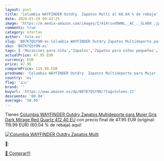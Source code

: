 ```yaml
---
layout: post
title: 'Columbia WAYFINDER Outdry  Zapatos Multi al 60.04 % de rebaja'
date: 2020-01-29 09:42:25
image: 'https://m.media-amazon.com/images/I/414rzxd6WNL._AC_._SL400_.jpg'
comments: true
category: ofertas
author: 'tole.es'
slug: 'B07K7QSY9N-es Columbia WAYFINDER Outdry Zapatos Multideporte para Mujer...'
sku: 'B07K7QSY9N-es'
tags: [ 'Mocasines para niña','Zapatos','Zapatos para niñas pequeñas','Zapatos y complementos','zapatos', ]
actualPrice: 47.95 EUR
currency: EUR
price: 47.95
comparePrice: 119.99 EUR
prodname: 'Columbia WAYFINDER Outdry  Zapatos Multideporte para Mujer  Gris  Dark Mirage Red Quartz 412   40 EU'
country: 'es'
flag: '🇪🇸'
brand: ''
buyurl: 'https://www.amazon.es/dp/B07K7QSY9N/?tag=tolees-21'
descuento: '60.04'
average: '50.95'
---
```


Tienes [Columbia WAYFINDER Outdry  Zapatos Multideporte para Mujer  Gris  Dark Mirage Red Quartz 412   40 EU](https://www.amazon.es/dp/B07K7QSY9N/?tag=tolees-21) con precio final de  47.95 EUR (original: 119.99 EUR) (60.04 %  de rebaja) aqui!

[![Columbia WAYFINDER Outdry  Zapatos Multi](https://m.media-amazon.com/images/I/414rzxd6WNL._AC_._SL400_.jpg)](https://www.amazon.es/dp/B07K7QSY9N/?tag=tolees-21)

🔎:


[🛒 Comprar!!!](https://www.amazon.es/dp/B07K7QSY9N/?tag=tolees-21)
